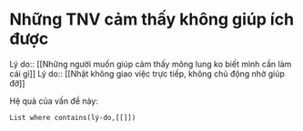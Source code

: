 # Những TNV cảm thấy không giúp ích được
Lý do:: [[Những người muốn giúp cảm thấy mông lung ko biết mình cần làm cái gì]]
Lý do:: [[Nhật không giao việc trực tiếp, không chủ động nhờ giúp đỡ]]

Hệ quả của vấn đề này:
```dataview
List where contains(lý-do,[[]])
```
 